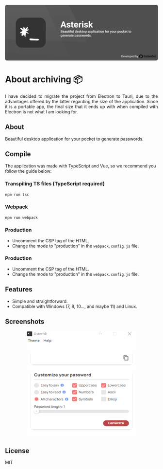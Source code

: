 ![Representative banner of the application](/resources/asterisk_banner.png)

# About archiving 📦

<p align="justify">
  I have decided to migrate the project from Electron to Tauri, due to the advantages offered by the latter regarding the size of the application. Since it is a portable app, the final size that it ends up with when compiled with Electron is not what I am looking for.
</p>

## About

<p align="justify">
  Beautiful desktop application for your pocket to generate passwords.
</p>

## Compile

The application was made with TypeScript and Vue, so we recommend you follow the guide below:

### Transpiling TS files (TypeScript required)

`npm run tsc`

### Webpack

`npm run webpack`

### Production

- Uncomment the CSP tag of the HTML.
- Change the mode to "production" in the `webpack.config.js` file.

### Production

- Uncomment the CSP tag of the HTML.
- Change the mode to "production" in the `webpack.config.js` file.

## Features

- Simple and straightforward.
- Compatible with Windows (7, 8, 10..., and maybe 11) and Linux.

## Screenshots

<p align="center">
  <img src="/resources/asterisk.gif"  alt="Gif showing how the application works" width="365" height="350">
</p>

## License

MIT
